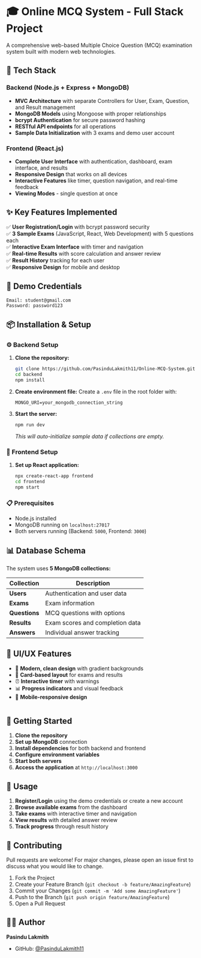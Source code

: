 # 🎓 Online MCQ System - Full Stack Project

A comprehensive web-based Multiple Choice Question (MCQ) examination system built with modern web technologies.

## 🚀 Tech Stack

### Backend (Node.js + Express + MongoDB)
- **MVC Architecture** with separate Controllers for User, Exam, Question, and Result management
- **MongoDB Models** using Mongoose with proper relationships
- **bcrypt Authentication** for secure password hashing
- **RESTful API endpoints** for all operations
- **Sample Data Initialization** with 3 exams and demo user account

### Frontend (React.js)
- **Complete User Interface** with authentication, dashboard, exam interface, and results
- **Responsive Design** that works on all devices
- **Interactive Features** like timer, question navigation, and real-time feedback
- **Viewing Modes** - single question at once

## ✨ Key Features Implemented

✅ **User Registration/Login** with bcrypt password security  
✅ **3 Sample Exams** (JavaScript, React, Web Development) with 5 questions each  
✅ **Interactive Exam Interface** with timer and navigation  
✅ **Real-time Results** with score calculation and answer review  
✅ **Result History** tracking for each user  
✅ **Responsive Design** for mobile and desktop  

## 🔑 Demo Credentials

```
Email: student@gmail.com
Password: password123
```

## 📦 Installation & Setup

### ⚙️ Backend Setup

1. **Clone the repository:**
   ```bash
   git clone https://github.com/PasinduLakmith11/Online-MCQ-System.git
   cd backend
   npm install
   ```

2. **Create environment file:**
   Create a `.env` file in the root folder with:
   ```env
   MONGO_URI=your_mongodb_connection_string
   ```

3. **Start the server:**
   ```bash
   npm run dev
   ```
   *This will auto-initialize sample data if collections are empty.*

### 🎨 Frontend Setup

1. **Set up React application:**
   ```bash
   npx create-react-app frontend
   cd frontend
   npm start
   ```

### 📋 Prerequisites

- Node.js installed
- MongoDB running on `localhost:27017`
- Both servers running (Backend: `5000`, Frontend: `3000`)

## 📊 Database Schema

The system uses **5 MongoDB collections:**

| Collection | Description |
|------------|-------------|
| **Users** | Authentication and user data |
| **Exams** | Exam information |
| **Questions** | MCQ questions with options |
| **Results** | Exam scores and completion data |
| **Answers** | Individual answer tracking |

## 🎨 UI/UX Features

- 🎯 **Modern, clean design** with gradient backgrounds
- 📱 **Card-based layout** for exams and results
- ⏰ **Interactive timer** with warnings
- 📊 **Progress indicators** and visual feedback
- 📱 **Mobile-responsive design**

```
```
## 🚦 Getting Started

1. **Clone the repository**
2. **Set up MongoDB** connection
3. **Install dependencies** for both backend and frontend
4. **Configure environment variables**
5. **Start both servers**
6. **Access the application** at `http://localhost:3000`

## 🎯 Usage

1. **Register/Login** using the demo credentials or create a new account
2. **Browse available exams** from the dashboard
3. **Take exams** with interactive timer and navigation
4. **View results** with detailed answer review
5. **Track progress** through result history

## 🤝 Contributing

Pull requests are welcome! For major changes, please open an issue first to discuss what you would like to change.

1. Fork the Project
2. Create your Feature Branch (`git checkout -b feature/AmazingFeature`)
3. Commit your Changes (`git commit -m 'Add some AmazingFeature'`)
4. Push to the Branch (`git push origin feature/AmazingFeature`)
5. Open a Pull Request

## 👨‍💻 Author

**Pasindu Lakmith**
- GitHub: [@PasinduLakmith11](https://github.com/PasinduLakmith11)
